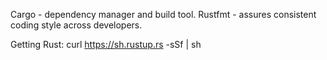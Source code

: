 Cargo - dependency manager and build tool.
Rustfmt - assures consistent coding style across developers.

Getting Rust:
curl https://sh.rustup.rs -sSf | sh
